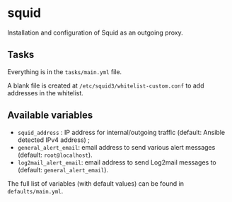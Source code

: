 # squid

Installation and configuration of Squid as an outgoing proxy.

## Tasks

Everything is in the `tasks/main.yml` file.

A blank file is created at `/etc/squid3/whitelist-custom.conf` to add addresses in the whitelist.

## Available variables

* `squid_address` : IP address for internal/outgoing traffic (default: Ansible detected IPv4 address) ;
* `general_alert_email`: email address to send various alert messages (default: `root@localhost`).
* `log2mail_alert_email`: email address to send Log2mail messages to (default: `general_alert_email`).

The full list of variables (with default values) can be found in `defaults/main.yml`.
